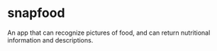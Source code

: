 # snapfood
An app that can recognize pictures of food, and can return nutritional information and descriptions.
